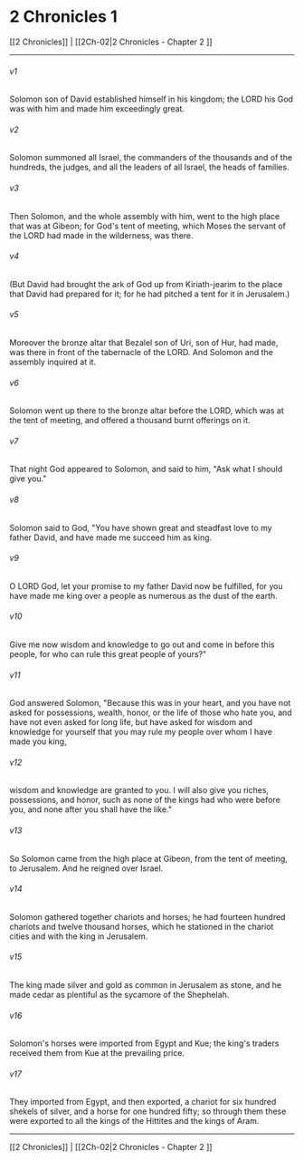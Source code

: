 # 2 Chronicles 1

[[2 Chronicles]] | [[2Ch-02|2 Chronicles - Chapter 2 ]]
***

###### v1
Solomon son of David established himself in his kingdom; the LORD his God was with him and made him exceedingly great.
###### v2
Solomon summoned all Israel, the commanders of the thousands and of the hundreds, the judges, and all the leaders of all Israel, the heads of families.
###### v3
Then Solomon, and the whole assembly with him, went to the high place that was at Gibeon; for God's tent of meeting, which Moses the servant of the LORD had made in the wilderness, was there.
###### v4
(But David had brought the ark of God up from Kiriath-jearim to the place that David had prepared for it; for he had pitched a tent for it in Jerusalem.)
###### v5
Moreover the bronze altar that Bezalel son of Uri, son of Hur, had made, was there in front of the tabernacle of the LORD. And Solomon and the assembly inquired at it.
###### v6
Solomon went up there to the bronze altar before the LORD, which was at the tent of meeting, and offered a thousand burnt offerings on it.
###### v7
That night God appeared to Solomon, and said to him, "Ask what I should give you."
###### v8
Solomon said to God, "You have shown great and steadfast love to my father David, and have made me succeed him as king.
###### v9
O LORD God, let your promise to my father David now be fulfilled, for you have made me king over a people as numerous as the dust of the earth.
###### v10
Give me now wisdom and knowledge to go out and come in before this people, for who can rule this great people of yours?"
###### v11
God answered Solomon, "Because this was in your heart, and you have not asked for possessions, wealth, honor, or the life of those who hate you, and have not even asked for long life, but have asked for wisdom and knowledge for yourself that you may rule my people over whom I have made you king,
###### v12
wisdom and knowledge are granted to you. I will also give you riches, possessions, and honor, such as none of the kings had who were before you, and none after you shall have the like."
###### v13
So Solomon came from the high place at Gibeon, from the tent of meeting, to Jerusalem. And he reigned over Israel.
###### v14
Solomon gathered together chariots and horses; he had fourteen hundred chariots and twelve thousand horses, which he stationed in the chariot cities and with the king in Jerusalem.
###### v15
The king made silver and gold as common in Jerusalem as stone, and he made cedar as plentiful as the sycamore of the Shephelah.
###### v16
Solomon's horses were imported from Egypt and Kue; the king's traders received them from Kue at the prevailing price.
###### v17
They imported from Egypt, and then exported, a chariot for six hundred shekels of silver, and a horse for one hundred fifty; so through them these were exported to all the kings of the Hittites and the kings of Aram.

***

[[2 Chronicles]] | [[2Ch-02|2 Chronicles - Chapter 2 ]]
